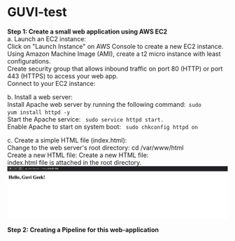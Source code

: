 # GUVI-test
<b> Step 1:  Create a small web application using AWS EC2 </b> \
a.  Launch an EC2 instance: \
    Click on "Launch Instance" on AWS Console to create a new EC2 instance. \
    Using Amazon Machine Image (AMI), create a t2 micro instance with least configurations.\
    Create security group that allows inbound traffic on port 80 (HTTP) or port 443 (HTTPS) to access your web app. \
    Connect to your EC2 instance: 

b. Install a web server: \
    Install Apache web server by running the following command:<code> sudo yum install httpd -y </code> \
    Start the Apache service: <code> sudo service httpd start. </code> \
    Enable Apache to start on system boot: <code> sudo chkconfig httpd on </code>

c. Create a simple HTML file (index.html): \
    Change to the web server's root directory: cd /var/www/html \
    Create a new HTML file: Create a new HTML file: \
    index.html file is attached in the root directory. \
    ![Screenshot](web-server.png)

<b> Step 2: Creating a Pipeline for this web-application </b>



 



